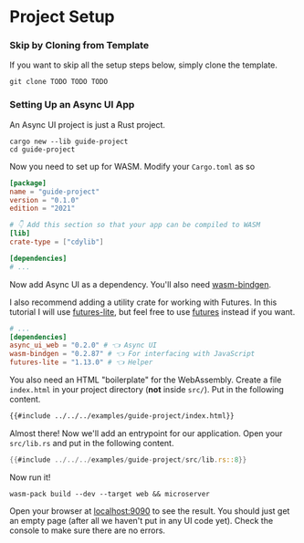 # Project Setup

### Skip by Cloning from Template

If you want to skip all the setup steps below, simply clone the template.
```shell
git clone TODO TODO TODO
```

### Setting Up an Async UI App

An Async UI project is just a Rust project.

```shell
cargo new --lib guide-project
cd guide-project
```

Now you need to set up for WASM.
Modify your `Cargo.toml` as so

```toml
[package]
name = "guide-project"
version = "0.1.0"
edition = "2021"

# 👇 Add this section so that your app can be compiled to WASM
[lib]
crate-type = ["cdylib"]

[dependencies]
# ...
```

Now add Async UI as a dependency.
You'll also need [wasm-bindgen](https://docs.rs/wasm-bindgen/latest/wasm_bindgen/).

I also recommend adding a utility crate for working with Futures.
In this tutorial I will use [futures-lite](https://docs.rs/futures-lite/latest/futures_lite/),
but feel free to use [futures](https://docs.rs/futures/latest/futures/) instead if you want.
```toml
# ...
[dependencies]
async_ui_web = "0.2.0" # 👈 Async UI
wasm-bindgen = "0.2.87" # 👈 For interfacing with JavaScript
futures-lite = "1.13.0" # 👈 Helper
```

You also need an HTML "boilerplate" for the WebAssembly.
Create a file `index.html` in your project directory (**not** inside `src/`).
Put in the following content.
```html
{{#include ../../../examples/guide-project/index.html}}
```

Almost there! Now we'll add an entrypoint for our application.
Open your `src/lib.rs` and put in the following content.
```rust
{{#include ../../../examples/guide-project/src/lib.rs::8}}
```

Now run it!
```shell
wasm-pack build --dev --target web && microserver
```
Open your browser at [localhost:9090](http://localhost:9090) to see the result.
You should just get an empty page (after all we haven't put in any UI code yet).
Check the console to make sure there are no errors.